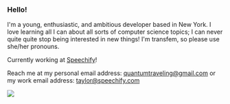 ### Hello!
I'm a young, enthusiastic, and ambitious developer based in New York. I love learning all I can about all sorts of computer science topics; I can never quite quite stop being interested in new things! I'm transfem, so please use she/her pronouns.

Currently working at [Speechify]!

Reach me at my personal email address: quantumtraveling@gmail.com or my work email address: taylor@speechify.com

![](gif.gif)

[speechify]: https://github.com/SpeechifyInc
